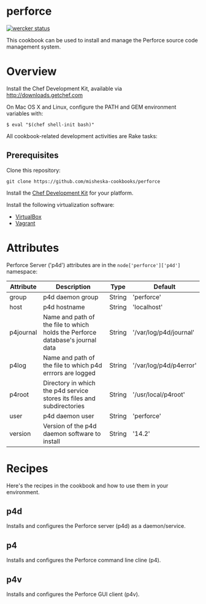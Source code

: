 # perforce
[![wercker status](https://app.wercker.com/status/03f6d175c20c0148e52b8a2d880368ee/m "wercker status")](https://app.wercker.com/project/bykey/03f6d175c20c0148e52b8a2d880368ee)

This cookbook can be used to install and manage the Perforce source code
management system.

# Overview

Install the Chef Development Kit, available via http://downloads.getchef.com

On Mac OS X and Linux, configure the PATH and GEM environment variables with:

    $ eval "$(chef shell-init bash)"

All cookbook-related development activities are Rake tasks:

## Prerequisites

Clone this repository:

    git clone https://github.com/misheska-cookbooks/perforce

Install the [Chef Development Kit](http://www.getchef.com/downloads/chef-dk)
for your platform.

Install the following virtualization software:

* [VirtualBox](https://www.virtualbox.org/wiki/Downloads)
* [Vagrant](https://www.vagrantup.com/downloads.html)

Attributes
==========

Perforce Server ('p4d') attributes are in the `node['perforce']['p4d']`
namespace:

Attribute              | Description |Type | Default
-----------------------|-------------|-----|--------
group                  | p4d daemon group | String | 'perforce'
host                   | p4d hostname | String | 'localhost'
p4journal              | Name and path of the file to which holds the Perforce database's journal data | String | '/var/log/p4d/journal'
p4log                  | Name and path of the file to which p4d errrors are logged | String | '/var/log/p4d/p4error'
p4root                 | Directory in which the p4d service stores its files and subdirectories | String | '/usr/local/p4root'
user                   | p4d daemon user | String | 'perforce'
version                | Version of the p4d daemon software to install | String | '14.2'

Recipes
=======

Here's the recipes in the cookbook and how to use them in your environment.

p4d
---
Installs and configures the Perforce server (p4d) as a daemon/service.

p4
--
Installs and configures the Perforce command line cline (p4).

p4v
---
Installs and configures the Perforce GUI client (p4v).
